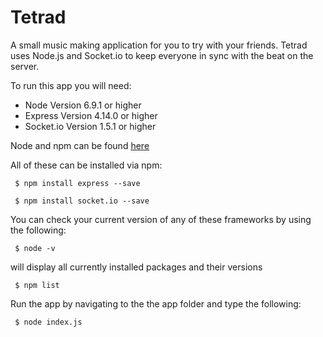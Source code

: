 # Tetrad

<p>A small music making application for you to try with your friends. Tetrad uses Node.js and Socket.io to keep everyone in sync with the beat on the server.</p>

<p>To run this app you will need:</p>
<ul>
     <li>Node Version 6.9.1 or higher</li>
     <li>Express Version 4.14.0 or higher</li>
     <li>Socket.io Version 1.5.1 or higher</li>

</ul>

<p>Node and npm can be found <a href="https://nodejs.org/en/download/">here</a></p>

<p>All of these can be installed via npm:</p>

<pre><code> $ npm install express --save
</code></pre>
<pre><code> $ npm install socket.io --save
</code></pre>

<p>You can check your current version of any of these frameworks by using the following:</p>

<pre><code> $ node -v
</code></pre>
<p>will display all currently installed packages and their versions</p>
<pre><code> $ npm list
</code></pre>

<p>Run the app by navigating to the the app folder and type the following:</p>

<pre><code> $ node index.js
</code></pre>
